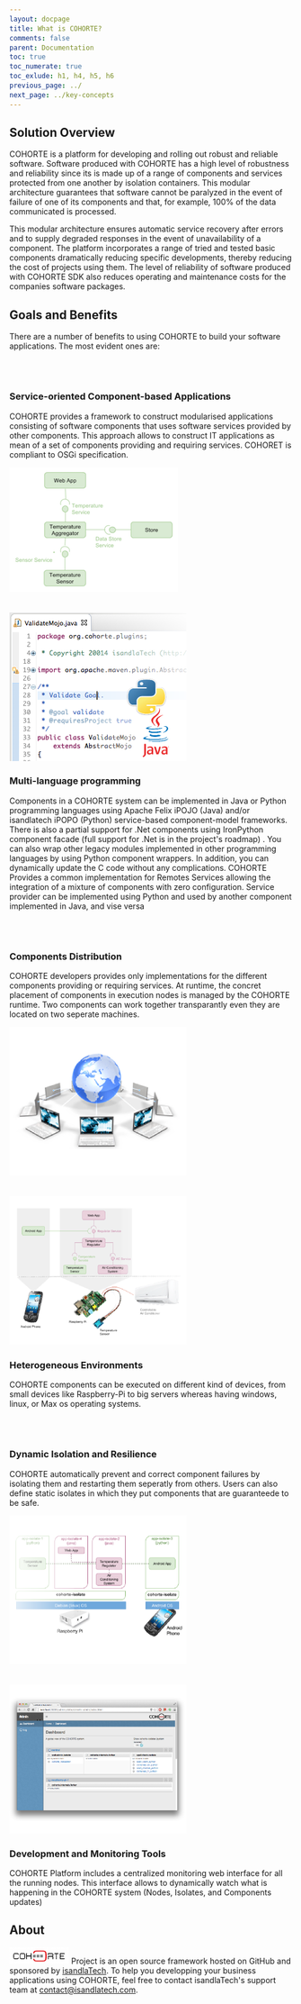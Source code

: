 ```yaml
---
layout: docpage
title: What is COHORTE?
comments: false
parent: Documentation
toc: true
toc_numerate: true
toc_exlude: h1, h4, h5, h6
previous_page: ../
next_page: ../key-concepts
---
```


## Solution Overview

COHORTE is a platform for developing and rolling out robust and reliable software.
Software produced with COHORTE has a high level of robustness and reliability since its is made up of a range of components and services protected from one another by isolation containers. This modular architecture guarantees that software cannot be paralyzed in the event of failure of one of its components and that, for example, 100% of the data communicated is processed.

This modular architecture ensures automatic service recovery after errors and to supply degraded responses in the event of unavailability of a component.
The platform incorporates a range of tried and tested basic components dramatically reducing specific developments, thereby reducing the cost of projects using them.
The level of reliability of software produced with COHORTE SDK also reduces operating and maintenance costs for the companies software packages.

## Goals and Benefits

There are a number of benefits to using COHORTE to build your software applications. The most evident ones are:

<div class="row"><br/><br/></div>

<div class="row">
	<div class="col-md-6">
		<h3>Service-oriented Component-based Applications</h3>
		<p>COHORTE provides a framework to construct modularised applications consisting of software components that uses software services provided by other components. This approach allows to construct IT applications as mean of a set of components providing and requiring services. COHORET is compliant to OSGi specification.</p>
	</div>
	<div class="col-md-6" >
		<img src="what-is-cohorte-img1.png"/>
	</div>
</div>

<div class="row"><br/><br/></div>

<div class="row">
	<div class="col-md-6">
		<img src="what-is-cohorte-img2.png"/>
	</div>
	<div class="col-md-6" >
		<h3>Multi-language programming</h3>
		<p>Components in a COHORTE system can be implemented in Java or Python programming languages using Apache Felix iPOJO (Java) and/or isandlatech iPOPO (Python) service-based component-model frameworks. There is also a partial support for .Net components using IronPython component facade (full support for .Net is in the project's roadmap) . You can also wrap other legacy modules implemented in other programming languages by using Python component wrappers. In addition, you can dynamically update the C code without any complications. COHORTE Provides a common implementation for Remotes Services allowing the integration of a mixture of components with zero configuration. Service provider can be implemented using Python and used by another component implemented in Java, and vise versa</p>
	</div>
</div>

<div class="row"><br/><br/></div>

<div class="row">
	<div class="col-md-6">
		<h3>Components Distribution</h3>
		<p>COHORTE developers provides only implementations for the different components providing or requiring services. At runtime, the concret placement of components in execution nodes is managed by the COHORTE runtime. Two components can work together transparantly even they are located on two seperate machines.</p>
	</div>
	<div class="col-md-6" >
		<img src="what-is-cohorte-img4.png"/>
	</div>
</div>

<div class="row"><br/><br/></div>

<div class="row">
	<div class="col-md-6">
		<img src="what-is-cohorte-img3.png"/>
	</div>
	<div class="col-md-6" >
		<h3>Heterogeneous Environments</h3>
		<p>COHORTE components can be executed on different kind of devices, from small devices like Raspberry-Pi to big servers whereas having windows, linux, or Max os operating systems.</p>
	</div>
</div>

<div class="row"><br/><br/></div>

<div class="row">
	<div class="col-md-6">
		<h3>Dynamic Isolation and Resilience</h3>
		<p>COHORTE automatically prevent and correct component failures by isolating them and restarting them seperatly from others. Users can also define static isolates in which they put components that are guaranteede to be safe.</p>
	</div>
	<div class="col-md-6" >
		<img src="what-is-cohorte-img5.png"/>
	</div>
</div>

<div class="row"><br/><br/></div>

<div class="row">
	<div class="col-md-6">
		<img src="what-is-cohorte-img6.png"/>
	</div>
	<div class="col-md-6" >
		<h3>Development and Monitoring Tools</h3>
		<p>COHORTE Platform includes a centralized monitoring web interface for all the running nodes. This interface allows to dynamically watch what is happening in the COHORTE system (Nodes, Isolates, and Components updates)</p>
	</div>
</div>

<div id="one-page-generator-end"></div>


<!--
## Convinced?

If COHORTE is what you want for your IT applications, try it out! [Here are some resources to get
started]({{ site.baseurl }}/docs/1.x). 
-->

## About

![Cohorte](cohorte-logo-sm-color.png) Project is an open source framework hosted on GitHub and sponsored by [isandlaTech](http://isandlatech.com). To help you developping your business applications using COHORTE, feel free to contact isandlaTech's support team at [contact@isandlatech.com](mailto:contact@isandlatech.com).

